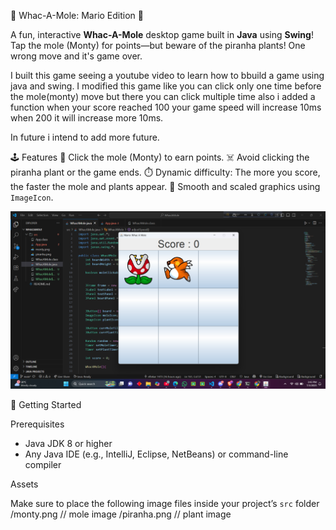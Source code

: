 🎯 Whac-A-Mole: Mario Edition 🎯

A fun, interactive **Whac-A-Mole** desktop game built in **Java** using **Swing**!
Tap the mole (Monty) for points—but beware of the piranha plants! One wrong move and it's game over.

I built this game seeing a youtube video to learn how to bbuild a game using java and swing. I modified this game like you can click only one time before the mole(monty) move but there you can click multiple time also i added a function when your score reached 100 your game speed will increase 10ms  when 200 it will increase more 10ms. 

In future i intend to add more future.

🕹️ Features
🎯 Click the mole (Monty) to earn points.
☠️ Avoid clicking the piranha plant or the game ends.
⏱️ Dynamic difficulty: The more you score, the faster the mole and plants appear.
🎨 Smooth and scaled graphics using `ImageIcon`.

![Gameplay Screenshot](src/Screenshot-WhacAMole.png)

🚀 Getting Started

Prerequisites

- Java JDK 8 or higher
- Any Java IDE (e.g., IntelliJ, Eclipse, NetBeans) or command-line compiler

Assets

Make sure to place the following image files inside your project’s `src` folder 
/monty.png // mole image
/piranha.png // plant image
